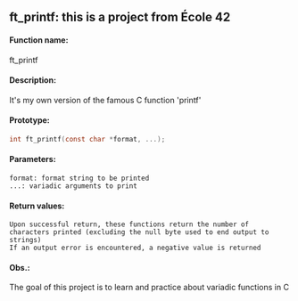 ## ft\_printf: this is a project from École 42

#### Function name:
ft\_printf

#### Description:
It's my own version of the famous C function 'printf'

#### Prototype:
```c
int ft_printf(const char *format, ...);
```

#### Parameters:
```
format: format string to be printed
...: variadic arguments to print
```

#### Return values:
```
Upon successful return, these functions return the number of characters printed (excluding the null byte used to end output to strings)
If an output error is encountered, a negative value is returned
```

#### Obs.:
The goal of this project is to learn and practice about variadic functions in C
